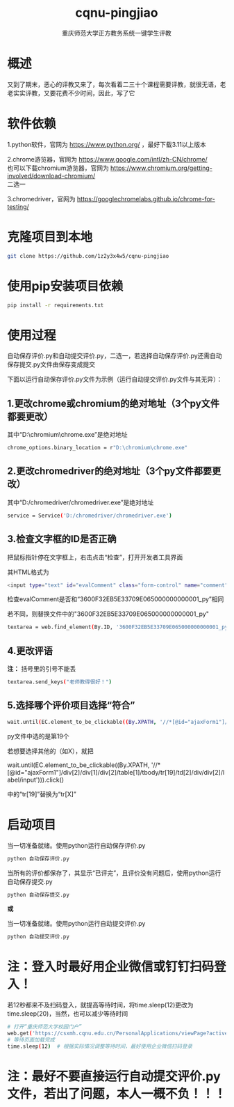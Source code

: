 <div align="center">
    <h1 align="center">cqnu-pingjiao</h1>
    <p align="center">重庆师范大学正方教务系统一键学生评教</p>
</div>


# 概述
又到了期末，恶心的评教又来了，每次看着二三十个课程需要评教，就很无语，老老实实评教，又要花费不少时间，因此，写了它

# 软件依赖
1.python软件，官网为  https://www.python.org/  ，最好下载3.11以上版本

2.chrome游览器，官网为  https://www.google.com/intl/zh-CN/chrome/   
  也可以下载chromium游览器，官网为  https://www.chromium.org/getting-involved/download-chromium/  
  二选一

3.chromedriver，官网为  https://googlechromelabs.github.io/chrome-for-testing/

# 克隆项目到本地
```bash
git clone https://github.com/1z2y3x4w5/cqnu-pingjiao
```

# 使用pip安装项目依赖
```bash
pip install -r requirements.txt
```
# 使用过程
自动保存评价.py和自动提交评价.py，二选一，若选择自动保存评价.py还需自动保存提交.py文件由保存变成提交

下面以运行自动保存评价.py文件为示例（运行自动提交评价.py文件与其无异）：

## 1.更改chrome或chromium的绝对地址（3个py文件都要更改）

其中“D:\chromium\chrome.exe”是绝对地址
```bash
chrome_options.binary_location = r"D:\chromium\chrome.exe"
```

## 2.更改chromedriver的绝对地址（3个py文件都要更改）

其中“D:/chromedriver/chromedriver.exe”是绝对地址
```bash
service = Service('D:/chromedriver/chromedriver.exe')
```

## 3.检查文字框的ID是否正确

把鼠标指针停在文字框上，右击点击“检查”，打开开发者工具界面

其HTML格式为
```bash
<input type="text" id="evalComment" class="form-control" name="comment">
```

检查evalComment是否和“3600F32EB5E33709E065000000000001_py”相同

若不同，则替换文件中的"3600F32EB5E33709E065000000000001_py"
```bash
textarea = web.find_element(By.ID, '3600F32EB5E33709E065000000000001_py')
```

## 4.更改评语

**注：**
括号里的引号不能丢
```bash
textarea.send_keys("老师教得很好！")
```

## 5.选择哪个评价项目选择“符合”
```bash
wait.until(EC.element_to_be_clickable((By.XPATH, '//*[@id="ajaxForm1"]/div[2]/div[1]/div[2]/table[1]/tbody/tr[19]/td[2]/div/div[2]/label/input'))).click()
```
py文件中选的是第19个

若想要选择其他的（如X），就把

wait.until(EC.element_to_be_clickable((By.XPATH, '//*[@id="ajaxForm1"]/div[2]/div[1]/div[2]/table[1]/tbody/tr[19]/td[2]/div/div[2]/label/input'))).click()

中的“tr[19]”替换为“tr[X]”

# 启动项目
当一切准备就绪。使用python运行自动保存评价.py
```bash
python 自动保存评价.py
```
当所有的评价都保存了，其显示“已评完”，且评价没有问题后，使用python运行自动保存提交.py
```bash
python 自动保存提交.py
```
**或**

当一切准备就绪。使用python运行自动提交评价.py
```bash
python 自动提交评价.py
```
# **注：登入时最好用企业微信或钉钉扫码登入！**
若12秒都来不及扫码登入，就提高等待时间，将time.sleep(12)更改为time.sleep(20)，当然，也可以减少等待时间
```bash
# 打开“重庆师范大学校园门户”
web.get('https://csxmh.cqnu.edu.cn/PersonalApplications/viewPage?active_nav_num=1')
# 等待页面加载完成
time.sleep(12)  # 根据实际情况调整等待时间，最好使用企业微信扫码登录

```
# **注：最好不要直接运行自动提交评价.py文件，若出了问题，本人一概不负！！！**
